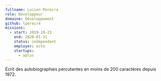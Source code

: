 ```yaml
---
fullname: Lucien Pereira
role: Développeur
domaine: Développement
github: lpereir4
missions:
  - start: 2019-10-23
    end: 2020-01-31
    status: independent
    employer: octo
    startups:
      - aplus
---
```

Écrit des autobiographies percutantes en moins de 200 caractères depuis 1972.